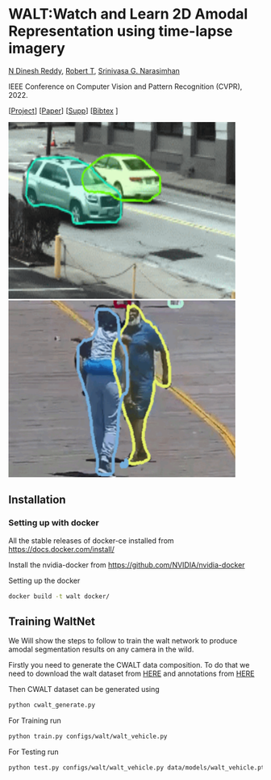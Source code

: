 WALT:Watch and Learn 2D Amodal Representation using time-lapse imagery
======================

[N Dinesh Reddy](http://cs.cmu.edu/~dnarapur), [Robert T](http://cs.cmu.edu/~mvo), [Srinivasa G. Narasimhan](http://www.cs.cmu.edu/~srinivas/)

IEEE Conference on Computer Vision and Pattern Recognition (CVPR), 2022. 

[[Project](https://www.cs.cmu.edu/~walt/)] [[Paper](https://openaccess.thecvf.com/content/CVPR2022/papers/Reddy_WALT_Watch_and_Learn_2D_Amodal_Representation_From_Time-Lapse_Imagery_CVPR_2022_paper.pdf)] [[Supp](https://openaccess.thecvf.com/content/CVPR2022/supplemental/Reddy_WALT_Watch_and_CVPR_2022_supplemental.zip)] [[Bibtex](http://www.cs.cmu.edu/~walt/walt.bib) ]

<img src="vis_cars.gif" width="450" height="350"/><img src="vis_people.gif" width="450" height="350"/>

## Installation

### Setting up with docker

All the stable releases of docker-ce installed from https://docs.docker.com/install/

Install the nvidia-docker from https://github.com/NVIDIA/nvidia-docker

Setting up the docker

```bash
docker build -t walt docker/
```

## Training WaltNet
We Will show the steps to follow to train the walt network to produce amodal segmentation results on any camera in the wild. 

Firstly you need to generate the CWALT data composition. To do that we need to download the walt dataset from [HERE](http://www.cs.cmu.edu/~walt/license.html) and annotations from [HERE](http://www.cs.cmu.edu/~walt/data/annotations.zip)
 
Then CWALT dataset can be generated using 
```bash
python cwalt_generate.py
```

For Training run

```bash
python train.py configs/walt/walt_vehicle.py
```

For Testing run
```bash
python test.py configs/walt/walt_vehicle.py data/models/walt_vehicle.pth
```
